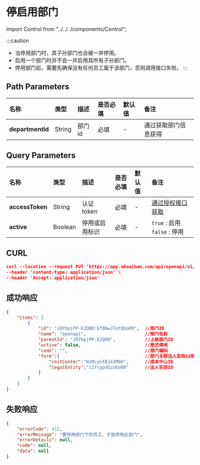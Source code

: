 # 停启用部门

import Control from "../../../components/Control";

<Control
method="PUT"
url="/api/openapi/v1/departments/disableOrEnableDepartment/$`departmentId`"
/>

:::caution
- 当停用部门时，其子孙部门也会被一并停用。
- 启用一个部门时并不会一并启用其所有子孙部门。
- 停用部门前，需要先确保没有任何员工属于该部门，否则调用接口失败。
:::

## Path Parameters

| 名称 | 类型 | 描述 | 是否必填 | 默认值 | 备注 |
| :--- | :--- | :--- | :--- |:--- | :--- |
| **departmentId** | String | 部门id | 必填 | - | 通过获取部门信息获得 |

## Query Parameters

| 名称 | 类型 | 描述 | 是否必填 | 默认值 | 备注 |
| :--- | :--- | :--- | :--- |:--- | :--- |
| **accessToken** | String  | 认证token	    | 必填  | - | [通过授权接口获取](/docs/open-api/getting-started/auth) | 
| **active**      | Boolean | 停用或启用标识	| 必填  | - | `true` : 启用 &emsp; `false` : 停用 |

## CURL
```json
curl --location --request PUT 'https://app.ekuaibao.com/api/openapi/v1/departments/disableOrEnableDepartment/$JOYbpjPP-E2Q00:Ef0bwJTotQho00?accessToken=rv0bwKeAks4Y00&active=false' \
--header 'content-type: application/json' \
--header 'Accept: application/json'
```

## 成功响应
```json
{
    "items": [
        {
            "id": "JOYbpjPP-E2Q00:Ef0bwJTotQho00",  //部门ID
            "name": "openapi",                      //部门名称
            "parentId": "JOYbpjPP-E2Q00",           //上级部门ID
            "active": false,                        //是否停用
            "code": "",                             //部门编码
            "form":{                                //部门关联法人实体id和成本中心id
                "costCenter":"NzMcynfBJ43M00",      //成本中心ID
                "legalEntity":"11YcypdGzoEo00"      //法人实体ID
            }
        }
    ]
}
```

## 失败响应
```json
{
    "errorCode": 412,
    "errorMessage": "要停用部门下的员工，才能停用此部门",
    "errorDetails": null,
    "code": null,
    "data": null
}
```


